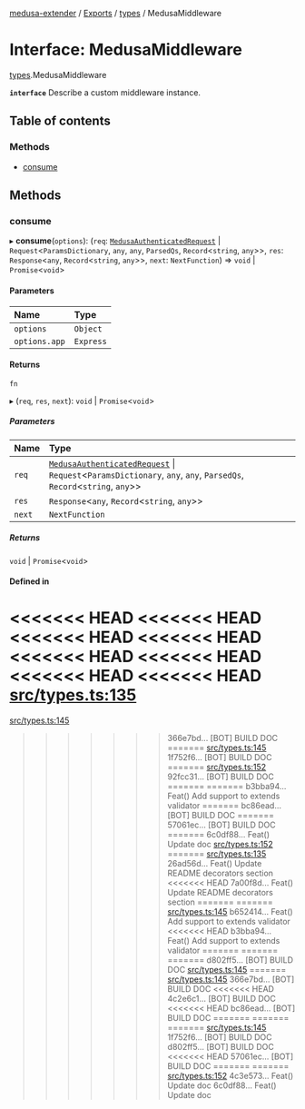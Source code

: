 [medusa-extender](../README.md) / [Exports](../modules.md) / [types](../modules/types.md) / MedusaMiddleware

# Interface: MedusaMiddleware

[types](../modules/types.md).MedusaMiddleware

**`interface`**
Describe a custom middleware instance.

## Table of contents

### Methods

- [consume](types.MedusaMiddleware.md#consume)

## Methods

### consume

▸ **consume**(`options`): (`req`: [`MedusaAuthenticatedRequest`](../modules/types.md#medusaauthenticatedrequest) \| `Request`<`ParamsDictionary`, `any`, `any`, `ParsedQs`, `Record`<`string`, `any`\>\>, `res`: `Response`<`any`, `Record`<`string`, `any`\>\>, `next`: `NextFunction`) => `void` \| `Promise`<`void`\>

#### Parameters

| Name | Type |
| :------ | :------ |
| `options` | `Object` |
| `options.app` | `Express` |

#### Returns

`fn`

▸ (`req`, `res`, `next`): `void` \| `Promise`<`void`\>

##### Parameters

| Name | Type |
| :------ | :------ |
| `req` | [`MedusaAuthenticatedRequest`](../modules/types.md#medusaauthenticatedrequest) \| `Request`<`ParamsDictionary`, `any`, `any`, `ParsedQs`, `Record`<`string`, `any`\>\> |
| `res` | `Response`<`any`, `Record`<`string`, `any`\>\> |
| `next` | `NextFunction` |

##### Returns

`void` \| `Promise`<`void`\>

#### Defined in

<<<<<<< HEAD
<<<<<<< HEAD
<<<<<<< HEAD
<<<<<<< HEAD
<<<<<<< HEAD
<<<<<<< HEAD
<<<<<<< HEAD
<<<<<<< HEAD
[src/types.ts:135](https://github.com/adrien2p/medusa-extender/blob/89f7223/src/types.ts#L135)
=======
[src/types.ts:145](https://github.com/adrien2p/medusa-extender/blob/23cd201/src/types.ts#L145)
>>>>>>> 366e7bd... [BOT] BUILD DOC
=======
[src/types.ts:145](https://github.com/adrien2p/medusa-extender/blob/0490090/src/types.ts#L145)
>>>>>>> 1f752f6... [BOT] BUILD DOC
=======
[src/types.ts:152](https://github.com/adrien2p/medusa-extender/blob/7e89c01/src/types.ts#L152)
>>>>>>> 92fcc31... [BOT] BUILD DOC
=======
=======
>>>>>>> b3bba94... Feat() Add support to extends validator
=======
>>>>>>> bc86ead... [BOT] BUILD DOC
=======
>>>>>>> 57061ec... [BOT] BUILD DOC
=======
>>>>>>> 6c0df88... Feat() Update doc
[src/types.ts:152](https://github.com/adrien2p/medusa-extender/blob/7e89c01/src/types.ts#L152)
=======
[src/types.ts:135](https://github.com/adrien2p/medusa-extender/blob/89f7223/src/types.ts#L135)
>>>>>>> 26ad56d... Feat() Update README decorators section
<<<<<<< HEAD
>>>>>>> 7a00f8d... Feat() Update README decorators section
=======
=======
[src/types.ts:145](https://github.com/adrien2p/medusa-extender/blob/834fee1/src/types.ts#L145)
>>>>>>> b652414... Feat() Add support to extends validator
<<<<<<< HEAD
>>>>>>> b3bba94... Feat() Add support to extends validator
=======
=======
=======
>>>>>>> d802ff5... [BOT] BUILD DOC
[src/types.ts:145](https://github.com/adrien2p/medusa-extender/blob/834fee1/src/types.ts#L145)
=======
[src/types.ts:145](https://github.com/adrien2p/medusa-extender/blob/23cd201/src/types.ts#L145)
>>>>>>> 366e7bd... [BOT] BUILD DOC
<<<<<<< HEAD
>>>>>>> 4c2e6c1... [BOT] BUILD DOC
<<<<<<< HEAD
>>>>>>> bc86ead... [BOT] BUILD DOC
=======
=======
=======
[src/types.ts:145](https://github.com/adrien2p/medusa-extender/blob/0490090/src/types.ts#L145)
>>>>>>> 1f752f6... [BOT] BUILD DOC
>>>>>>> d802ff5... [BOT] BUILD DOC
<<<<<<< HEAD
>>>>>>> 57061ec... [BOT] BUILD DOC
=======
=======
[src/types.ts:152](https://github.com/adrien2p/medusa-extender/blob/e820602/src/types.ts#L152)
>>>>>>> 4c3e573... Feat() Update doc
>>>>>>> 6c0df88... Feat() Update doc
